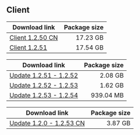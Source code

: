 ## Client

| Download link | Package size |
| ------------- | ------------:|
| [Client 1.2.50 CN](https://autopatchcn.yuanshen.com/client_app/beta_pc/20201218_790744aa9f743bd5/yuanshen_beta_1.2.50.zip) | 17.23 GB |
| [Client 1.2.51](https://autopatchhk.yuanshen.com/client_app/beta_pc/20201225_da96f80c23b1a24f/GenshinImpact_beta_1.2.51.zip) | 17.54 GB |

| Download link | Package size |
| ------------- | ------------:|
| [Update 1.2.51 - 1.2.52](https://autopatchhk.yuanshen.com/client_app/update/hk4e_global/3/1.2.51_1.2.52_diff_qTwElzoP.zip) | 2.08 GB |
| [Update 1.2.52 - 1.2.53](https://autopatchhk.yuanshen.com/client_app/update/hk4e_global/3/1.2.52_1.2.53_diff_UmbxShlZ.zip) | 1.62 GB |
| [Update 1.2.53 - 1.2.54](https://autopatchhk.yuanshen.com/client_app/update/hk4e_global/3/1.2.53_1.2.54_diff_JLpH41kQ.zip) | 939.04 MB |

| Download link | Package size |
| ------------- | ------------:|
| [Update 1.2.0 - 1.2.53 CN](https://hk4e-download-sync-bj.oss-cn-beijing.aliyuncs.com/client_app/update/hk4e_cn/2/1.2.0_1.2.53_diff_UB15kWrd.zip) | 3.87 GB |
